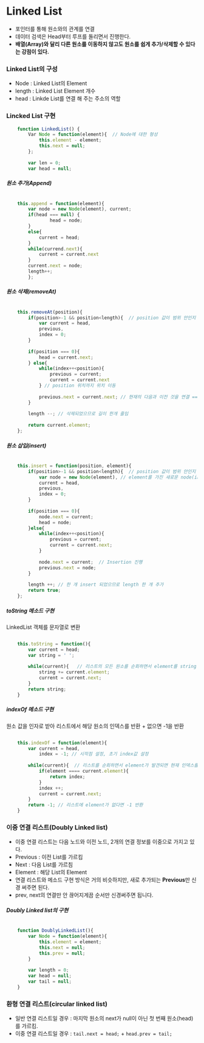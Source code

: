 # Linked List
- 포인터를 통해 원소와의 관계를 연결
- 데이터 검색은 Head부터 루프를 돌리면서 진행한다.
- **배열(Array)와 달리 다른 원소를 이동하지 않고도 원소를 쉽게 추가/삭제할 수 있다는 강점이 있다.**

### Linked List의 구성
- Node : Linked List의 Element
- length : Linked List Element 개수
- head : Linkde List를 연결 해 주는 주소의 역할

### Lincked List 구현
``` javascript
    function LinkedList() {
        Var Node = function(element){  // Node에 대한 형성
            this.element - element;
            this.next = null;
        };
        
        var len = 0;
        var head = null;
```
##### 원소 추가(Append)
``` javascript

    this.append = function(element){
        var node = new Node(element), current;            
        if(head === null) {
                head = node;
        }
        else{
            current = head;
        }        
        while(currend.next){
            current = current.next
        }           
        current.next = node;
        length++;
        };
```

##### 원소 삭제(removeAt)
``` javascript

    this.removeAt(position){
        if(position>-1 && position<length){  // position 값이 범위 안인지 확인
            var current = head,
            previous,
            index = 0;
        }
        
        if(position === 0){ 
            head = current.next;
        } else{
            while(index++<position){
                previous = current;
                current = current.next
            } // position 위치까지 위치 이동
            
            previous.next = current.next; // 현재의 다음과 이전 것을 연결 === 현재를 삭제
        }
        
        length --; // 삭제되었으므로 길이 한개 줄임
        
        return current.element;
    };
```

##### 원소 삽입(insert)
``` javascript

    this.insert = function(position, element){
        if(position>-1 && position<length){  // position 값이 범위 안인지 확인
            var node = new Node(element), // element를 가진 새로운 node(insert 예정)를 생성
            current = head,
            previous,
            index = 0;
        }
        
        if(position === 0){
            node.next = current;
            head = node;
        }else{
            while(index++<position){
                previous = current;
                current = current.next;
            }
            
            node.next = current;  // Insertion 진행
            previous.next = node;
        }
        
        length ++; // 한 개 insert 되었으므로 length 한 개 추가
        return true;
    };

```

##### toString 메소드 구현
LinkedList 객체를 문자열로 변환
``` javascript

    this.toString = function(){
        var current = head;
        var string = ' ';
        
        while(current){   // 리스트의 모든 원소를 순회하면서 element를 string 변수에 추가
            string += current.element;
            current = current.next;
        }
        return string;
    }
```

##### indexOf 메소드 구현
원소 값을 인자로 받아 리스트에서 해당 원소의 인덱스를 반환 + 없으면 -1을 반환
``` javascript

    this.indexOf = function(element){
        var current = head,
            index = -1; // 시작점 설정, 초기 index값 설정
        
        while(current){  // 리스트를 순회하면서 element가 발견되면 현재 인덱스를 반환
            if(element ==== current.element){
                return index;
            }
            index ++;
            current = current.next;
        }
        return -1; // 리스트에 element가 없다면 -1 반환
    }
```

### 이중 연결 리스트(Doubly Linked list)
- 이중 연결 리스트는 다음 노드와 이전 노드, 2개의 연결 정보를 이중으로 가지고 있다.
- Previous : 이전 List를 가르킴
- Next : 다음 List를 가르침
- Element : 해당 List의 Element
- 연결 리스트와 메소드 구현 방식은 거의 비슷하지만, 새로 추가되는 **Previous**만 신경 써주면 된다.
- prev, next의 연결만 안 끊어지게끔 순서만 신경써주면 됩니다.

##### Doubly Linked list의 구현
``` javascript

    function DoublyLinkedList(){
        var Node = function(element){
            this.element = element;
            this.next = null;
            this.prev = null;
        }
        
        var length = 0;
        var head = null;
        var tail = null;
    }
```

### 환형 연결 리스트(circular linked list)
- 일반 연결 리스트일 경우 : 마지막 원소의 next가 null이 아닌 첫 번째 원소(head)를 가르킴.
- 이중 연결 리스트일 경우 : `tail.next = head;` + `head.prev = tail;`
